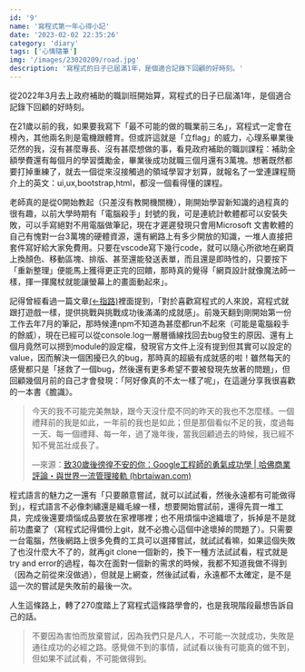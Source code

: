 ```yaml
---
id: '9'
name: '寫程式第一年心得小記'
date: '2023-02-02 22:35:26'
category: 'diary'
tags: ['心情隨筆']
img: '/images/23020209/road.jpg'
description: '寫程式的日子已屆滿1年，是個適合記錄下回顧的好時刻。'
---
```

從2022年3月去上政府補助的職訓班開始算，寫程式的日子已屆滿1年，是個適合記錄下回顧的好時刻。

在21歲以前的我，如果要我寫下「最不可能的做的職業前三名」，寫程式一定會在榜內，其他兩名則是電機跟體育。但或許這就是「立flag」的威力，心理系畢業後茫然的我，沒有甚麼專長、沒有甚麼想做的事，看見政府補助的職訓課程：補助全額學費還有每個月的學習獎勵金，畢業後成功就職三個月還有3萬塊。想著既然都要打掉重練了，就去一個從來沒接觸過的領域學習才划算，就報名了一堂連課程簡介上的英文：ui,ux,bootstrap,html，都沒一個看得懂的課程。

老師真的是從0開始教起（只差沒有教開機關機），剛開始學習新知識的過程真的很有趣，以前大學時期有「電腦殺手」封號的我，可是連統計軟體都可以安裝失敗，可以手寫絕對不用電腦做筆記，現在才遲遲發現只會用Microsoft 文書軟體的自己有愧對一台3萬塊的硬體資源，還有網路上有多少開放的知識，一堆人直接把套件寫好給大家免費用。只要在vscode寫下幾行code，就可以隨心所欲地在網頁上換顏色、移動區塊、排版、甚至還能發送表單，而且還是即時性的，只要按下「重新整理」便能馬上獲得更正完的回饋，那時真的覺得「網頁設計就像魔法師一樣，揮一揮魔杖就能讓螢幕上的畫面動起來」。

記得曾經看過一篇文章[(←指路)](https://zhuanlan.zhihu.com/p/24607979?refer=chengxuyuanzhanji)裡面提到，「對於喜歡寫程式的人來說，寫程式就跟打遊戲一樣，提供挑戰與挑戰成功後滿滿的成就感」。前幾天翻到剛開始第一份工作去年7月的筆記，那時候連npm不知道為甚麼都run不起來（可能是電腦殺手的餘威），現在已經可以從console.log一層層循線找回去bug發生的原因、還有上個月竟然可以撈到module的設定檔，發現官方文件上沒有提到但其實可以設定的value，因而解決一個困擾已久的bug，那時真的超級有成就感的啦！雖然每天的感覺都只是「拯救了一個bug，然後還有更多希望不要被發現先放著的問題」，但回顧幾個月前的自己才會發現：「阿好像真的不太一樣了呢」，在這邊分享我很喜歡的一本書《膽識》。

> 今天的我不可能完美無缺，跟今天沒什麼不同的昨天的我也不怎麼樣。一個禮拜前的我是如此，一年前的我也是如此；但是那個看似不足的我，度過每一天、每一個禮拜、每一年，過了幾年後，當我回顧過去的時候，我已經不知不覺茁壯成長了。
>
> —來源：[致30歲後徬徨不安的你：Google工程師的勇氣成功學 | 哈佛商業評論・與世界一流管理接軌 (hbrtaiwan.com)](https://www.hbrtaiwan.com/article/21777/courage-and-insight?utm_campaign=2302fanpage&utm_medium=GH_post&utm_source=Facebook&utm_content=0204_2100&utm_term)


程式語言的魅力之一還有「只要願意嘗試，就可以試試看，然後永遠都有可能做得到」，程式語言不必像刺繡還是織毛線一樣，想要開始嘗試前，還得先買一堆工具，完成後還要煩惱成品要放在家裡哪裡；也不用煩惱中途織壞了，拆掉是不是就前功盡棄了（寫程式記得備份上git，就不必擔心這個中途壞掉的問題了）。只需要一台電腦，然後網路上很多免費的工具可以選擇嘗試，就試試看嘛，如果這個失敗了也沒什麼大不了的，就再git clone一個新的，換下一種方法試試看，程式就是try and error的過程，每次在面對一個新的需求的時候，我都不知道我做不得到（因為之前從來沒做過），但就是上網查，然後試試看，永遠都不太確定，是不是這一次的嘗試是失敗前的最後一次。

人生這條路上，轉了270度踏上了寫程式這條路學會的，也是我現階段最想告訴自己的話。

> 不要因為害怕而放棄嘗試，因為我們只是凡人，不可能一次就成功，失敗是通往成功的必經之路。感覺做不到的事情，試試看以後有可能真的做不到，但如果不試試看，不可能做得到。

